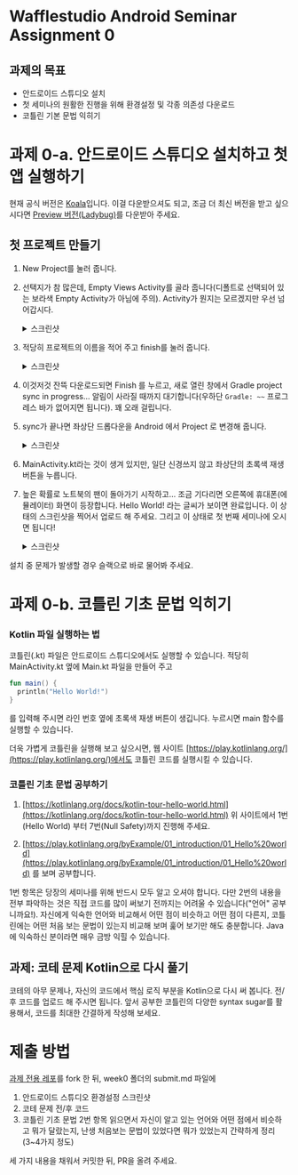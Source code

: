 # Wafflestudio Android Seminar Assignment 0

## 과제의 목표

- 안드로이드 스튜디오 설치
- 첫 세미나의 원활한 진행을 위해 환경설정 및 각종 의존성 다운로드
- 코틀린 기본 문법 익히기

# 과제 0-a. 안드로이드 스튜디오 설치하고 첫 앱 실행하기

현재 공식 버전은 [Koala](https://developer.android.com/studio)입니다. 이걸 다운받으셔도 되고, 조금 더 최신 버전을 받고 싶으시다면 [Preview 버전(Ladybug)](https://developer.android.com/studio/preview)를 다운받아 주세요.

## 첫 프로젝트 만들기

1. New Project를 눌러 줍니다.

2. 선택지가 참 많은데, Empty Views Activity를 골라 줍니다(디폴트로 선택되어 있는 보라색 Empty Activity가 아님에 주의). Activity가 뭔지는 모르겠지만 우선 넘어갑시다.
    <details>
    <summary>스크린샷</summary>
    <div markdown="1">
    
    <img width="901" alt="image" src="https://github.com/user-attachments/assets/a0500a71-6c03-446d-b75e-a4d02b8ad112">
    
    </div>
    </details>
   
3. 적당히 프로젝트의 이름을 적어 주고 finish를 눌러 줍니다.
    <details>
    <summary>스크린샷</summary>
    <div markdown="1">
    
    <img width="898" alt="image" src="https://github.com/user-attachments/assets/c17af9ba-5c31-4325-b12a-8955e2afc373">
    
    </div>
    </details>

5. 이것저것 잔뜩 다운로드되면 Finish 를 누르고, 새로 열린 창에서 Gradle project sync in progress... 알림이 사라질 때까지 대기합니다(우하단 `Gradle: ~~` 프로그레스 바가 없어지면 됩니다). 꽤 오래 걸립니다.

6. sync가 끝나면 좌상단 드롭다운을 Android 에서 Project 로 변경해 줍니다.
    <details>
    <summary>스크린샷</summary>
    <div markdown="1">
    
    <img width="1389" alt="image" src="https://github.com/user-attachments/assets/7b203700-7142-444c-8fde-18796311d8e0">
    
    </div>
    </details>
   


8. MainActivity.kt라는 것이 생겨 있지만, 일단 신경쓰지 않고 좌상단의 초록색 재생 버튼을 누릅니다.

9. 높은 확률로 노트북의 팬이 돌아가기 시작하고... 조금 기다리면 오른쪽에 휴대폰(에뮬레이터) 화면이 등장합니다. Hello World! 라는 글씨가 보이면 완료입니다. 이 상태의 스크린샷을 찍어서 업로드 해 주세요. 그리고 이 상태로 첫 번째 세미나에 오시면 됩니다!
    <details>
    <summary>스크린샷</summary>
    <div markdown="1">
    
    <img width="1398" alt="image" src="https://github.com/user-attachments/assets/89760403-9300-45eb-afed-711d1ce006ce">
    
    </div>
    </details>
    

설치 중 문제가 발생할 경우 슬랙으로 바로 물어봐 주세요.

# 과제 0-b. 코틀린 기초 문법 익히기

### Kotlin 파일 실행하는 법

코틀린(.kt) 파일은 안드로이드 스튜디오에서도 실행할 수 있습니다.
적당히 MainActivity.kt 옆에 Main.kt 파일을 만들어 주고

```kotlin
fun main() {
  println("Hello World!")
}
```

를 입력해 주시면 라인 번호 옆에 초록색 재생 버튼이 생깁니다. 누르시면 main 함수를 실행할 수 있습니다.

더욱 가볍게 코틀린을 실행해 보고 싶으시면, 웹 사이트 [https://play.kotlinlang.org/](https://play.kotlinlang.org/)에서도 코틀린 코드를 실행시킬 수 있습니다.

### 코틀린 기초 문법 공부하기

1. [https://kotlinlang.org/docs/kotlin-tour-hello-world.html](https://kotlinlang.org/docs/kotlin-tour-hello-world.html)
   위 사이트에서 1번(Hello World) 부터 7번(Null Safety)까지 진행해 주세요.

2. [https://play.kotlinlang.org/byExample/01_introduction/01_Hello%20world](https://play.kotlinlang.org/byExample/01_introduction/01_Hello%20world) 를 보며 공부합니다.

1번 항목은 당장의 세미나를 위해 반드시 모두 알고 오셔야 합니다.
다만 2번의 내용을 전부 파악하는 것은 직접 코드를 많이 써보기 전까지는 어려울 수 있습니다("언어" 공부니까요!). 자신에게 익숙한 언어와 비교해서 어떤 점이 비슷하고 어떤 점이 다른지, 코틀린에는 어떤 처음 보는 문법이 있는지 비교해 보며 훑어 보기만 해도 충분합니다. Java에 익숙하신 분이라면 매우 금방 익힐 수 있습니다.

## 과제: 코테 문제 Kotlin으로 다시 풀기

코테의 아무 문제나, 자신의 코드에서 핵심 로직 부분을 Kotlin으로 다시 써 봅니다.
전/후 코드를 업로드 해 주시면 됩니다.
앞서 공부한 코틀린의 다양한 syntax sugar를 활용해서, 코드를 최대한 간결하게 작성해 보세요.

# 제출 방법
[과제 전용 레포](https://github.com/wafflestudio/seminar-2024-android-assignment)를 fork 한 뒤, week0 폴더의 submit.md 파일에 
1. 안드로이드 스튜디오 환경설정 스크린샷
2. 코테 문제 전/후 코드
3. 코틀린 기초 문법 2번 항목 읽으면서 자신이 알고 있는 언어와 어떤 점에서 비슷하고 뭐가 달랐는지, 난생 처음보는 문법이 있었다면 뭐가 있었는지 간략하게 정리 (3~4가지 정도)

세 가지 내용을 채워서 커밋한 뒤, PR을 올려 주세요.
